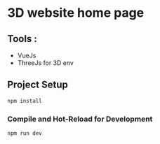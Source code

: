 # 3D website home page

## Tools : 
* VueJs
* ThreeJs for 3D env

## Project Setup

```sh
npm install
```

### Compile and Hot-Reload for Development

```sh
npm run dev
```

